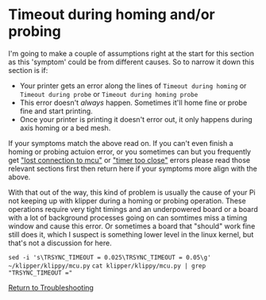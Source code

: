 # Timeout during homing and/or probing

I'm going to make a couple of assumptions right at the start for this section as this 'symptom' could be from different causes. So to narrow it down this section is if:

- Your printer gets an error along the lines of `Timeout during homing` or `Timeout during probe` or `Timeout during homing probe`
- This error doesn't *always* happen. Sometimes it'll home fine or probe fine and start printing.
- Once your printer is printing it doesn't error out, it only happens during axis homing or a bed mesh.

If your symptoms match the above read on. If you can't even finish a homing or probing actuion error, or you sometimes can but you frequently get ["lost connection to mcu"](./lost_connection_to_mcu.md) or ["timer too close"](./timer_too_close.md) errors please read those relevant sections first then return here if your symptoms more align with the above.

With that out of the way, this kind of problem is usually the cause of your Pi not keeping up with klipper during a homing or probing operation. These operations require very tight timings and an underpowered board or a board with a lot of background processes going on can somtimes miss a timing window and cause this error. Or sometimes a board that "should" work fine still does it, which I suspect is something lower level in the linux kernel, but that's not a discussion for here.




`sed -i 's\TRSYNC_TIMEOUT = 0.025\TRSYNC_TIMEOUT = 0.05\g' ~/klipper/klippy/mcu.py`
`cat klipper/klippy/mcu.py | grep "TRSYNC_TIMEOUT ="`


[Return to Troubleshooting](./)
